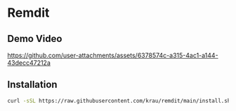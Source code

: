 # Remdit

## Demo Video

https://github.com/user-attachments/assets/6378574c-a315-4ac1-a144-43decc47212a

## Installation

```bash
curl -sSL https://raw.githubusercontent.com/krau/remdit/main/install.sh | sudo bash
```
